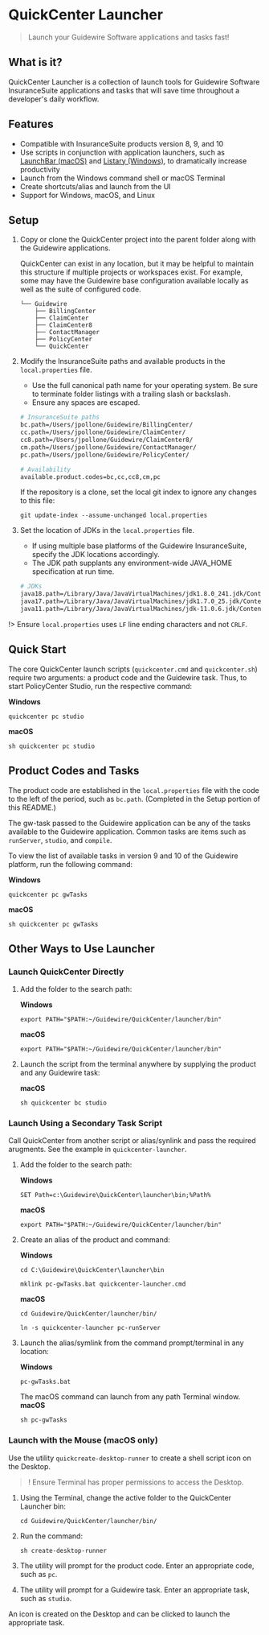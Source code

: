 # QuickCenter Launcher
> Launch your Guidewire Software applications and tasks fast!

## What is it?
QuickCenter Launcher is a collection of launch tools for Guidewire Software InsuranceSuite applications and tasks that will save time throughout a developer's daily workflow. 

## Features
- Compatible with InsuranceSuite products version 8, 9, and 10
- Use scripts in conjunction with application launchers, such as [LaunchBar (macOS)](https://www.obdev.at/products/launchbar/index.html) and [Listary (Windows)](https://www.listary.com/), to dramatically increase productivity
- Launch from the Windows command shell or macOS Terminal
- Create shortcuts/alias and launch from the UI
- Support for Windows, macOS, and Linux

## Setup

1. Copy or clone the QuickCenter project into the parent folder along with the Guidewire applications. 
   
    QuickCenter can exist in any location, but it may be helpful to maintain this structure if multiple projects or workspaces exist. For example, some may have the Guidewire base configuration available locally as well as the suite of configured code. 

    ```text
    └── Guidewire
        ├── BillingCenter
        ├── ClaimCenter
        ├── ClaimCenter8
        ├── ContactManager
        ├── PolicyCenter
        └── QuickCenter
    ```

2. Modify the InsuranceSuite paths and available products in the `local.properties` file. 

    - Use the full canonical path name for your operating system. Be sure to terminate folder listings with a trailing slash or backslash.
    - Ensure any spaces are escaped.

    ```bash
    # InsuranceSuite paths
    bc.path=/Users/jpollone/Guidewire/BillingCenter/
    cc.path=/Users/jpollone/Guidewire/ClaimCenter/
    cc8.path=/Users/jpollone/Guidewire/ClaimCenter8/
    cm.path=/Users/jpollone/Guidewire/ContactManager/
    pc.path=/Users/jpollone/Guidewire/PolicyCenter/

    # Availability 
    available.product.codes=bc,cc,cc8,cm,pc
    ```
    If the repository is a clone, set the local git index to ignore any changes to this file:
    
    ```git update-index --assume-unchanged local.properties```

3. Set the location of JDKs in the `local.properties` file. 

    - If using multiple base platforms of the Guidewire InsuranceSuite, specify the JDK locations accordingly.
    - The JDK path supplants any environment-wide JAVA_HOME specification at run time.

    ```bash
    # JDKs
    java18.path=/Library/Java/JavaVirtualMachines/jdk1.8.0_241.jdk/Contents/Home/
    java17.path=/Library/Java/JavaVirtualMachines/jdk1.7.0_25.jdk/Contents/Home/
    java11.path=/Library/Java/JavaVirtualMachines/jdk-11.0.6.jdk/Contents/Home/
    ```

!> Ensure ```local.properties``` uses ```LF``` line ending characters and not  ```CRLF```.


## Quick Start

The core QuickCenter launch scripts (`quickcenter.cmd` and `quickcenter.sh`) require two arguments: a product code and the Guidewire task. Thus, to start PolicyCenter Studio, run the respective command:

**Windows**

```quickcenter pc studio```

**macOS**

```sh quickcenter pc studio```


## Product Codes and Tasks
The product code are established in the ```local.properties``` file with the code to the left of the period, such as ```bc.path```. (Completed in the Setup portion of this README.)

The gw-task passed to the Guidewire application can be any of the tasks available to the Guidewire application. Common tasks are items such as ```runServer```, ```studio```, and ```compile```.

To view the list of available tasks in version 9 and 10 of the Guidewire platform, run the following command:

**Windows**

```quickcenter pc gwTasks```

**macOS**

```sh quickcenter pc gwTasks```

## Other Ways to Use Launcher

### Launch QuickCenter Directly

1. Add the folder to the search path:

    **Windows**

    ```export PATH="$PATH:~/Guidewire/QuickCenter/launcher/bin"```


    **macOS**

    ```export PATH="$PATH:~/Guidewire/QuickCenter/launcher/bin"```

2. Launch the script from the terminal anywhere by supplying the product and any Guidewire task:

    **macOS**

    ```sh quickcenter bc studio```

### Launch Using a Secondary Task Script

Call QuickCenter from another script or alias/synlink and pass the required arugments. See the example in `quickcenter-launcher`. 

1. Add the folder to the search path:

    **Windows**

    ```SET Path=c:\Guidewire\QuickCenter\launcher\bin;%Path%```

    **macOS**

    ```export PATH="$PATH:~/Guidewire/QuickCenter/launcher/bin"```

2. Create an alias of the product and command:

    **Windows**

    ```cd C:\Guidewire\QuickCenter\launcher\bin```

    ```mklink pc-gwTasks.bat quickcenter-launcher.cmd```

    **macOS**

    ```cd Guidewire/QuickCenter/launcher/bin/```

    ```ln -s quickcenter-launcher pc-runServer```

3. Launch the alias/symlink from the command prompt/terminal in any location:

    **Windows**

    ```pc-gwTasks.bat```

    The macOS command can launch from any path Terminal window.
    **macOS**

    ```sh pc-gwTasks```


### Launch with the Mouse (macOS only)

Use the utility `quickcreate-desktop-runner` to create a shell script icon on the Desktop.

>! Ensure Terminal has proper permissions to access the Desktop.

1. Using the Terminal, change the active folder to the QuickCenter Launcher bin: 

    ```cd Guidewire/QuickCenter/launcher/bin/```

2. Run the command: 

    ```sh create-desktop-runner```

3. The utility will prompt for the product code. Enter an appropriate code, such as ```pc```.

4. The utility will prompt for a Guidewire task. Enter an appropriate task, such as ```studio```.

An icon is created on the Desktop and can be clicked to launch the appropriate task.
